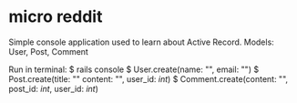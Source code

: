 # micro reddit

Simple console application used to learn about Active Record.
Models: User, Post, Comment

Run in terminal:
	$ rails console
	$ User.create(name: "", email: "")
	$ Post.create(title: "" content: "", user_id: _int_)
	$ Comment.create(content: "", post_id: _int_, user_id: _int_)